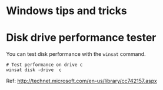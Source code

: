 # Windows tips and tricks


# Disk drive performance tester
You can test disk performance with the `winsat` command.
```
# Test performance on drive c
winsat disk -drive  c
```
Ref: http://technet.microsoft.com/en-us/library/cc742157.aspx
